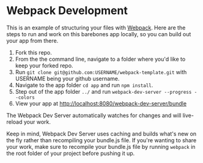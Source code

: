 # Webpack Development

This is an example of structuring your files with [Webpack](https://webpack.github.io/). Here are the steps to run and work on this barebones app locally, so you can build out your app from there.

1. Fork this repo.
1. From the the command line, navigate to a folder where you'd like to keep your forked repo.
1. Run `git clone git@github.com:USERNAME/webpack-template.git` with USERNAME being your github username.
1. Navigate to the app folder `cd app` and run `npm install`.
1. Step out of the app folder `../` and run `webpack-dev-server --progress --colors`
1. View your app at [http://localhost:8080/webpack-dev-server/bundle](http://localhost:8080/webpack-dev-server/bundle)

The Webpack Dev Server automatically watches for changes and will live-reload your work.

Keep in mind, Webpack Dev Server uses caching and builds what's new on the fly rather than recompiling your bundle.js file. If you're wanting to share your work, make sure to recompile your bundle.js file by running `webpack` in the root folder of your project before pushing it up.

